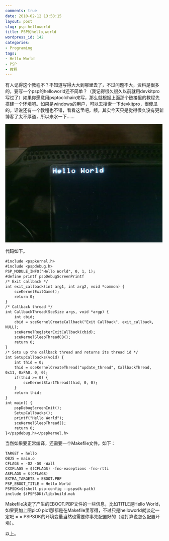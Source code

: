 ```yaml
---
comments: true
date: 2010-02-12 13:58:15
layout: post
slug: psp-helloworld
title: PSP的hello,world
wordpress_id: 142
categories:
- Programing
tags:
- Hello World
- PSP
- 教程
---
```





有人记得这个教程不？不知道写得大大到哪里去了，不过问题不大，资料是很多的，要写一个psp的helloworld还不简单？（我记得很久很久以前就用devkitpro写过了）如果你愿意用psptoolchain来写，那么就根据上面那个链接里的教程先搭建一个环境吧。如果是windows的用户，可以去搜索一下devkitpro，很傻瓜的。话说还有一个教程也不错，看看这里吧。额，其实今天只是觉得很久没有更新博客了太不厚道，所以来水一下……




[![](/images/uploads/zb/2010-02-12_psp_helloworld.jpg)](/images/uploads/zb/2010-02-12_psp_helloworld.jpg)




代码如下。




    #include <pspkernel.h>
    #include <pspdebug.h>
    PSP_MODULE_INFO("Hello World", 0, 1, 1);
    #define printf pspDebugScreenPrintf
    /* Exit callback */
    int exit_callback(int arg1, int arg2, void *common) {
        sceKernelExitGame();
        return 0;
    }
    /* Callback thread */
    int CallbackThread(SceSize args, void *argp) {
        int cbid;
        cbid = sceKernelCreateCallback("Exit Callback", exit_callback, NULL);
        sceKernelRegisterExitCallback(cbid);
        sceKernelSleepThreadCB();
        return 0;
    }
    /* Sets up the callback thread and returns its thread id */
    int SetupCallbacks(void) {
        int thid = 0;
        thid = sceKernelCreateThread("update_thread", CallbackThread, 0x11, 0xFA0, 0, 0);
        if(thid >= 0) {
            sceKernelStartThread(thid, 0, 0);
        }
        return thid;
    }
    int main() {
        pspDebugScreenInit();
        SetupCallbacks();
        printf("Hello World");
        sceKernelSleepThread();
        return 0;
    }</pspdebug.h></pspkernel.h>




当然如果要正常编译，还需要一个Makefile文件。如下：




    TARGET = hello
    OBJS = main.o
    CFLAGS = -O2 -G0 -Wall
    CXXFLAGS = $(CFLAGS) -fno-exceptions -fno-rtti
    ASFLAGS = $(CFLAGS)
    EXTRA_TARGETS = EBOOT.PBP
    PSP_EBOOT_TITLE = Hello World
    PSPSDK=$(shell psp-config --pspsdk-path)
    include $(PSPSDK)/lib/build.mak




Makefile决定了产生的EBOOT.PBP文件的一些信息，比如TITLE是Hello World，如果要加上图pic0 pic1那都是在Makefile里写得，不过只是helloworld就淡定一定吧 = = PSPSDK的环境变量当然也需要你事先配置好的（没打算说怎么配置环境）。




以上。
